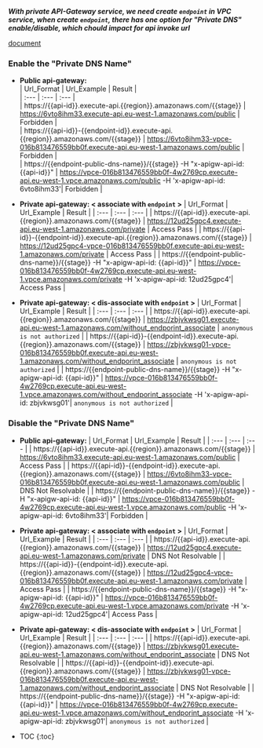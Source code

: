 ***With private API-Gateway service, we need create `endpoint` in VPC service, when create `endpoint`, there has one option for "Private DNS" enable/disable, which chould impact for api invoke url***  

[document](https://docs.aws.amazon.com/apigateway/latest/developerguide/apigateway-private-api-test-invoke-url.html)
### Enable the "Private DNS Name"
- **Public api-gateway:**  
  | Url_Format | Url_Example | Result |  
  | :--- | :--- | :--- |  
  | https://{{api-id}}.execute-api.{{region}}.amazonaws.com/{{stage}} | https://6vto8ihm33.execute-api.eu-west-1.amazonaws.com/public | Forbidden |  
  | https://{{api-id}}-{{endpoint-id}}.execute-api.{{region}}.amazonaws.com/{{stage}} | https://6vto8ihm33-vpce-016b813476559bb0f.execute-api.eu-west-1.amazonaws.com/public | Forbidden |  
  | https://{{endpoint-public-dns-name}}/{{stage}} -H "x-apigw-api-id: {{api-id}}" | https://vpce-016b813476559bb0f-4w2769cp.execute-api.eu-west-1.vpce.amazonaws.com/public -H 'x-apigw-api-id: 6vto8ihm33'| Forbidden |  

- **Private api-gateway: < associate with `endpoint` >**
  | Url_Format | Url_Example | Result | 
  | :--- | :--- | :--- |
  | https://{{api-id}}.execute-api.{{region}}.amazonaws.com/{{stage}} | https://12ud25gpc4.execute-api.eu-west-1.amazonaws.com/private | Access Pass |
  | https://{{api-id}}-{{endpoint-id}}.execute-api.{{region}}.amazonaws.com/{{stage}} | https://12ud25gpc4-vpce-016b813476559bb0f.execute-api.eu-west-1.amazonaws.com/private | Access Pass |
  | https://{{endpoint-public-dns-name}}/{{stage}} -H "x-apigw-api-id: {{api-id}}" | https://vpce-016b813476559bb0f-4w2769cp.execute-api.eu-west-1.vpce.amazonaws.com/private -H 'x-apigw-api-id: 12ud25gpc4'| Access Pass |

- **Private api-gateway: < dis-associate with `endpoint` >**
  | Url_Format | Url_Example | Result | 
  | :--- | :--- | :--- |
  | https://{{api-id}}.execute-api.{{region}}.amazonaws.com/{{stage}} | https://zbjvkwsg01.execute-api.eu-west-1.amazonaws.com/without_endporint_associate | `anonymous is not authorized` |
  | https://{{api-id}}-{{endpoint-id}}.execute-api.{{region}}.amazonaws.com/{{stage}} | https://zbjvkwsg01-vpce-016b813476559bb0f.execute-api.eu-west-1.amazonaws.com/without_endporint_associate | `anonymous is not authorized` |
  | https://{{endpoint-public-dns-name}}/{{stage}} -H "x-apigw-api-id: {{api-id}}" | https://vpce-016b813476559bb0f-4w2769cp.execute-api.eu-west-1.vpce.amazonaws.com/without_endporint_associate -H 'x-apigw-api-id: zbjvkwsg01'| `anonymous is not authorized` |
  
### Disable the "Private DNS Name"
- **Public api-gateway:**
  | Url_Format | Url_Example | Result | 
  | :--- | :--- | :--- |
  | https://{{api-id}}.execute-api.{{region}}.amazonaws.com/{{stage}} | https://6vto8ihm33.execute-api.eu-west-1.amazonaws.com/public | Access Pass |
  | https://{{api-id}}-{{endpoint-id}}.execute-api.{{region}}.amazonaws.com/{{stage}} | https://6vto8ihm33-vpce-016b813476559bb0f.execute-api.eu-west-1.amazonaws.com/public | DNS Not Resolvable |
  | https://{{endpoint-public-dns-name}}/{{stage}} -H "x-apigw-api-id: {{api-id}}" | https://vpce-016b813476559bb0f-4w2769cp.execute-api.eu-west-1.vpce.amazonaws.com/public -H 'x-apigw-api-id: 6vto8ihm33'| Forbidden |
- **Private api-gateway: < associate with `endpoint` >**
  | Url_Format | Url_Example | Result | 
  | :--- | :--- | :--- |
  | https://{{api-id}}.execute-api.{{region}}.amazonaws.com/{{stage}} | https://12ud25gpc4.execute-api.eu-west-1.amazonaws.com/private | DNS Not Resolvable |
  | https://{{api-id}}-{{endpoint-id}}.execute-api.{{region}}.amazonaws.com/{{stage}} | https://12ud25gpc4-vpce-016b813476559bb0f.execute-api.eu-west-1.amazonaws.com/private | Access Pass |
  | https://{{endpoint-public-dns-name}}/{{stage}} -H "x-apigw-api-id: {{api-id}}" | https://vpce-016b813476559bb0f-4w2769cp.execute-api.eu-west-1.vpce.amazonaws.com/private -H 'x-apigw-api-id: 12ud25gpc4'| Access Pass |

- **Private api-gateway: < dis-associate with `endpoint` >**
  | Url_Format | Url_Example | Result | 
  | :--- | :--- | :--- |
  | https://{{api-id}}.execute-api.{{region}}.amazonaws.com/{{stage}} | https://zbjvkwsg01.execute-api.eu-west-1.amazonaws.com/without_endporint_associate |  DNS Not Resolvable |
  | https://{{api-id}}-{{endpoint-id}}.execute-api.{{region}}.amazonaws.com/{{stage}} | https://zbjvkwsg01-vpce-016b813476559bb0f.execute-api.eu-west-1.amazonaws.com/without_endporint_associate | DNS Not Resolvable |
  | https://{{endpoint-public-dns-name}}/{{stage}} -H "x-apigw-api-id: {{api-id}}" | https://vpce-016b813476559bb0f-4w2769cp.execute-api.eu-west-1.vpce.amazonaws.com/without_endporint_associate -H 'x-apigw-api-id: zbjvkwsg01'| `anonymous is not authorized` |
* TOC
{:toc}
